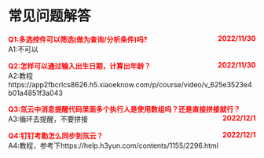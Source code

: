  <style>
  .fontColor{
color: red ;
}
</style>

# 常见问题解答
 **<span class="fontColor">Q1:多选控件可以筛选(做为查询/分析条件)吗? </span><span class="fontColor" style="float: right;">2022/11/30 </span></br>**
A1:不可以

 **<span class="fontColor">Q2:怎样可以通过输入出生日期，计算出年龄？</span><span class="fontColor" style="float: right;">2022/11/30 </span></br>**
A2:教程https://app2fbcrlcs8626.h5.xiaoeknow.com/p/course/video/v_625e3523e4b01a4851f3a043 </br>

**<span class="fontColor">Q3:氚云中消息提醒代码里面多个执行人是使用数组吗？还是直接拼接就行？</span><span class="fontColor" style="float: right;">2022/12/1 </span></br>**
A3:循环去提醒，不要拼接

**<span class="fontColor">Q4:钉钉考勤怎么同步到氚云？</span><span class="fontColor" style="float: right;">2022/12/1 </span></br>**
A4:教程，参考下https://help.h3yun.com/contents/1155/2296.html


